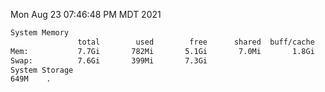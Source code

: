 Mon Aug 23 07:46:48 PM MDT 2021
```bash
System Memory
               total        used        free      shared  buff/cache   available
Mem:           7.7Gi       782Mi       5.1Gi       7.0Mi       1.8Gi       6.6Gi
Swap:          7.6Gi       399Mi       7.3Gi
System Storage
649M	.
```
